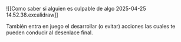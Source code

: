 ![[Como saber si alguien es culpable de algo 2025-04-25 14.52.38.excalidraw]]

También entra en juego el desarrollar (o evitar) acciones las cuales te pueden conducir al desenlace final.

